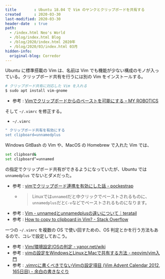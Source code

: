 ```yaml
---
title        : Ubuntu 18.04 で Vim のヤンクとクリップボードを共有する
created      : 2020-03-30
last-modified: 2020-03-30
header-date  : true
path:
  - /index.html Neo's World
  - /blog/index.html Blog
  - /blog/2020/index.html 2020年
  - /blog/2020/03/index.html 03月
hidden-info:
  original-blog: Corredor
---
```


Ubuntu に標準搭載の Vim は、名前は Vim でも機能が少ない構成のモノが入っている。クリップボード共有を行うには別の Vim をインストールする。

```bash
# クリップボード共有に対応した Vim を入れる
$ sudo apt install vim-gnome
```

- 参考 : [Vimでクリップボードからのペーストを可能にする – MY ROBOTICS](https://sy-base.com/myrobotics/vim/vim_use_clipboard/)

そして `~/.vimrc` を修正する。

- `~/.vimrc`

```bash
" クリップボード共有を有効にする
set clipboard=unnamedplus
```

Windows GitBash の Vim や、MacOS の Homebrew で入れた Vim では、

```bash
set clipboard&
set clipboard^=unnamed
```

の指定でクリップボード共有ができるようになっていたが、Ubuntu では `unnamedplus` でないとダメだった。

- 参考 : [vimでクリップボード連携を有効にした話 - pockestrap](https://pocke.hatenablog.com/entry/2014/10/26/145646)
  - > Linuxでは`unnamed`だと中クリックでペーストされるものに、`unnamedplus`だと`C-v`などでペーストされるものになります。
- 参考 : [Vim - unnamedとunnamedplusの違いについて｜teratail](https://teratail.com/questions/27361)
- 参考 : [How to copy to clipboard in Vim? - Stack Overflow](https://stackoverflow.com/questions/3961859/how-to-copy-to-clipboard-in-vim)

一つの `~/.vimrc` を複数の OS で使い回すための、OS 判定とかを行う方法もあるので、コレで設定しておこう。

- 参考 : [Vim/環境設定/OSの判定 - yanor.net/wiki](https://yanor.net/wiki/?Vim/%E7%92%B0%E5%A2%83%E8%A8%AD%E5%AE%9A/OS%E3%81%AE%E5%88%A4%E5%AE%9A)
- 参考 : [vimの設定をWindowsとLinuxとMacで共有する方法 - neovim/vim入門](https://kaworu.jpn.org/vim/vim%E3%81%AE%E8%A8%AD%E5%AE%9A%E3%82%92Windows%E3%81%A8Linux%E3%81%A8Mac%E3%81%A7%E5%85%B1%E6%9C%89%E3%81%99%E3%82%8B%E6%96%B9%E6%B3%95)
- 参考 : [.vimrcに書くべきでないVimの設定項目 (Vim Advent Calendar 2012, 165日目) - 余白の書きなぐり](http://auewe.hatenablog.com/entry/2013/05/14/003610)
